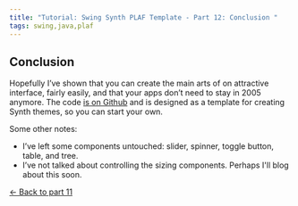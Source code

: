 ```yaml
---
title: "Tutorial: Swing Synth PLAF Template - Part 12: Conclusion "
tags: swing,java,plaf
---
```

<h2>Conclusion</h2>

<p>Hopefully I’ve shown that you can create the main arts of on attractive interface, fairly easily, and that your apps don’t need to stay in 2005 anymore. The code <a href="https://github.com/alexec/swing-synth-plaf-template">is on Github</a> and is designed as a template for creating Synth themes, so you can start your own.</p>

<p>Some other notes:</p>

<ul>
<li>I’ve left some components untouched: slider, spinner, toggle button, table, and tree.</li>
<li>I’ve not talked about controlling the sizing components. Perhaps I'll blog about this soon.</li>
</ul>

<p><a href="/tutorial-swing-synth-plaf-template-part-11-targeting-styles">&larr; Back to part 11</a></p>
